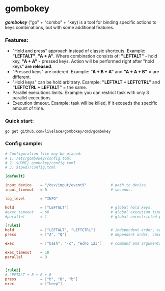 # gombokey


***gombokey*** ("go" + "combo" + "key) is a tool for binding specific actions to keys combinations, but with some additional features.

### Features:

* "Hold and press" approach instead of classic shortcuts. Example: **"LEFTALT"**, **"A + A"**. Where combination consists of: **"LEFTALT"** - hold key,  **"A + A"** - pressed keys. Action will be performed right after "hold keys" **are released**.
* "Pressed keys" are ordered. Example: **"A + B + A"** and **"A + A + B"** = are different. 
* "Hold keys" can be hold arbitrary. Example: **"LEFTALT + LEFTCTRL"** and **"LEFTCTRL + LEFTALT"** = the same.
* Parallel executions limits. Example: you can restrict task with only 3 parallel executions.
* Execution timeout. Example: task will be killed, if it exceeds the specific amount of time.

### Quick start:

```shell script
go get github.com/livelace/gombokey/cmd/gombokey
```

### Config sample:

```toml
# Configuration file may be placed:
# 1. /etc/gombokey/config.toml
# 2. $HOME/.gombokey/config.toml
# 3. $(pwd)/config.toml

[default]

input_device    = "/dev/input/event9"           # path to device.
input_timeout   = 5                             # seconds.

log_level       = "INFO"

hold            = ["LEFTALT"]                   # global hold keys.
#exec_timeout   = 60                            # global execution timeout.
#parallel       = 1                             # global unrestricted parallel execution.

[rule1]
hold            = ["LEFTALT", "LEFTCTRL"]       # independent order, case insensitive.
press           = ["A", "Q"]                    # dependent order, case insensitive.

exec            = ["bash", "-c", "echo 123"]    # command and arguments for execution.

exec_timeout    = 10
parallel        = 3


[rule2]
# LEFTALT + B + B + B
press           = ["b", "B", "b"]
exec            = ["beep"]
```